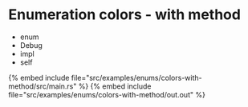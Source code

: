 # Enumeration colors - with method

* enum
* Debug
* impl
* self

{% embed include file="src/examples/enums/colors-with-method/src/main.rs" %}
{% embed include file="src/examples/enums/colors-with-method/out.out" %}


